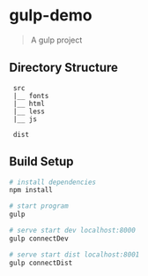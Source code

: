 # gulp-demo

> A gulp project

## Directory Structure
```
 src 
 |__ fonts
 |__ html 
 |__ less
 |__ js

 dist   

```


## Build Setup

``` bash
# install dependencies
npm install

# start program
gulp

# serve start dev localhost:8000
gulp connectDev

# serve start dist localhost:8001
gulp connectDist 

```